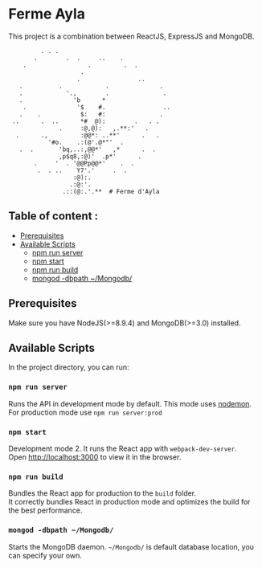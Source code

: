 # Ferme Ayla
This project is a combination between ReactJS, ExpressJS and MongoDB.
```
         . . .
       .        .  .     ..    .
    .                 .         .  .
                    .
                   .                ..
   .          .            .              .
   .            '.,        .               .
   .              'b      *
    .              '$    #.                ..
   .    .           $:   #:               .
 ..      .  ..      *#  @):        .   . .
              .     :@,@):   ,.**:'   .
  .      .,         :@@*: ..**'      .   .
           '#o.    .:(@'.@*"'  .
   .  .       'bq,..:,@@*'   ,*      .  .
              ,p$q8,:@)'  .p*'      .
       .     '  . '@@Pp@@*'    .  .
        .  . ..    Y7'.'     .  .
                  :@):.
                 .:@:'.
               .::(@:.'.**  # Ferme d'Ayla
```


## Table of content :
  - [Prerequisites](#prerequisites)
  - [Available Scripts](#available-scripts)
    - [npm run server](#npm-server)
    - [npm start](#npm-start)
    - [npm run build](#npm-run-build)
    - [mongod -dbpath ~/Mongodb/](#mongod--dbpath-~/Mongodb/)


## Prerequisites

Make sure you have NodeJS(>=8.9.4) and MongoDB(>=3.0) installed.

## Available Scripts

In the project directory, you can run:

### `npm run server`

Runs the API in development mode by default. This mode uses [nodemon](https://www.npmjs.com/package/nodemon).<br>
For production mode use `npm run server:prod`

### `npm start`

Development mode 2. It runs the React app with `webpack-dev-server`.<br>
Open [http://localhost:3000](http://localhost:3000) to view it in the browser.

### `npm run build`

Bundles the React app for production to the `build` folder.<br>
It correctly bundles React in production mode and optimizes the build for the best performance.

### `mongod -dbpath ~/Mongodb/`

Starts the MongoDB daemon. `~/Mongodb/` is default database location, you can specify your own.<br>
